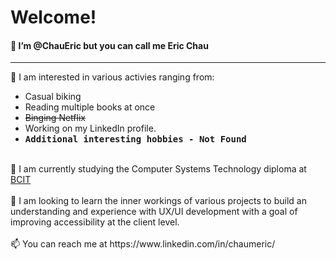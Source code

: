 <h1> Welcome! </h1>
<h4>   👋 I’m @ChauEric but you can call me Eric Chau </h4>
<hr>
 👀 I am interested in various activies ranging from:
 <ul> 
  <li>Casual biking </li>
  <li>Reading multiple books at once</li> 
  <li><s>Binging Netflix</s></li> 
  <li>Working on my LinkedIn profile.</li>
  <li><strong><Samp>Additional interesting hobbies - Not Found</Samp></strong></Li>
</ul>
 <br>
 🌱 I am currently studying the Computer Systems Technology diploma at <a href="https://www.bcit.ca/programs/computer-systems-technology-diploma-full-time-5500dipma/".>BCIT</a>
 <br>
 <br>
 💞️ I am looking to learn the inner workings of various projects to build an understanding and experience with UX/UI development with a goal of improving accessibility at the client level.
 <br>
 <br>
 📫 You can reach me at https://www.linkedin.com/in/chaumeric/
 

<!---
ChauEric/ChauEric is a ✨ special ✨ repository because its `README.md` (this file) appears on your GitHub profile.
You can click the Preview link to take a look at your changes.
--->
